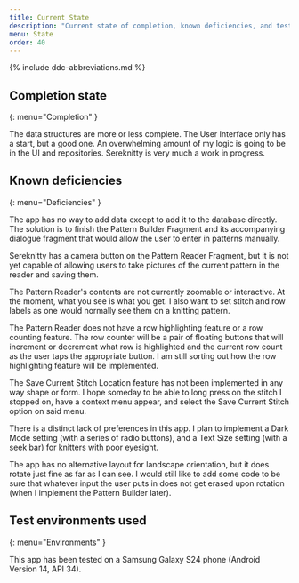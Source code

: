 ```yaml
---
title: Current State
description: "Current state of completion, known deficiencies, and test environments used."
menu: State
order: 40
---
```


{% include ddc-abbreviations.md %}

## Completion state
{: menu="Completion" }

The data structures are more or less complete. The User Interface only has a start, but a good one. An overwhelming amount of my logic is going to be in the UI and repositories. Sereknitty is very much a work in progress.

## Known deficiencies
{: menu="Deficiencies" }

The app has no way to add data except to add it to the database directly. The solution is to finish the Pattern Builder Fragment and its accompanying dialogue fragment that would allow the user to enter in patterns manually.

Sereknitty has a camera button on the Pattern Reader Fragment, but it is not yet capable of allowing users to take pictures of the current pattern in the reader and saving them.

The Pattern Reader's contents are not currently zoomable or interactive. At the moment, what you see is what you get. I also want to set stitch and row labels as one would normally see them on a knitting pattern.

The Pattern Reader does not have a row highlighting feature or a row counting feature. The row counter will be a pair of floating buttons that will increment or decrement what row is highlighted and the current row count as the user taps the appropriate button. I am still sorting out how the row highlighting feature will be implemented.

The Save Current Stitch Location feature has not been implemented in any way shape or form. I hope someday to be able to long press on the stitch I stopped on, have a context menu appear, and select the Save Current Stitch option on said menu.

There is a distinct lack of preferences in this app. I plan to implement a Dark Mode setting (with a series of radio buttons), and a Text Size setting (with a seek bar) for knitters with poor eyesight.

The app has no alternative layout for landscape orientation, but it does rotate just fine as far as I can see. I would still like to add some code to be sure that whatever input the user puts in does not get erased upon rotation (when I implement the Pattern Builder later).



## Test environments used
{: menu="Environments" }

This app has been tested on a Samsung Galaxy S24 phone (Android Version 14, API 34).
